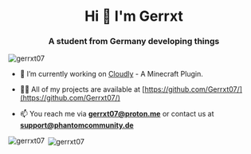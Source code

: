 <h1 align="center">Hi 👋 I'm Gerrxt</h1>
<h3 align="center">A student from Germany developing things</h3>

<p align="left"> <img src="https://komarev.com/ghpvc/?username=gerrxt07&label=Profile%20views&color=0e75b6&style=flat" alt="gerrxt07" /> </p>

- 🔭 I’m currently working on [Cloudly](https://github.com/Gerrxt07/cloudlymc) - A Minecraft Plugin.

- 👨‍💻 All of my projects are available at [https://github.com/Gerrxt07/](https://github.com/Gerrxt07/)

- 📫 You reach me via **gerrxt07@proton.me** or contact us at **support@phantomcommunity.de**

<p><img align="left" src="https://github-readme-stats.vercel.app/api/top-langs?username=gerrxt07&show_icons=true&locale=en&layout=compact&theme=transparent" alt="gerrxt07" /></p>

<p>&nbsp;<img align="center" src="https://github-readme-stats.vercel.app/api?username=gerrxt07&show_icons=true&locale=en&layout=donut&theme=transparent" alt="gerrxt07" /></p>
